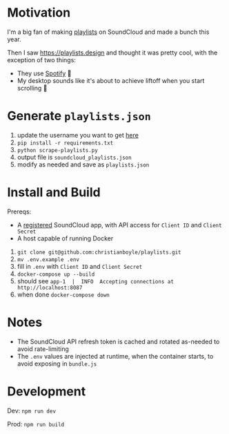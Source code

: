 Motivation
========

I'm a big fan of making [playlists](https://soundcloud.com/saxurn/sets) on SoundCloud and made a bunch this year.

Then I saw https://playlists.design and thought it was pretty cool, with the exception of two things:
 - They use [Spotify](https://musictech.com/news/music/spotify-uses-ghost-artists-on-playlists-report-claims/) 🤮
 - My desktop sounds like it's about to achieve liftoff when you start scrolling 🚁

Generate `playlists.json`
========

1. update the username you want to get [here](https://github.com/christianboyle/playlists/blob/main/scrape-playlists.py#L16)
2. `pip install -r requirements.txt`
3. `python scrape-playlists.py`
4. output file is `soundcloud_playlists.json`
5. modify as needed and save as `playlists.json`

Install and Build
========

Prereqs:
 - A [registered](https://developers.soundcloud.com/) SoundCloud app, with API access for `Client ID` and `Client Secret`
 - A host capable of running Docker

1. `git clone git@github.com:christianboyle/playlists.git`
2. `mv .env.example .env`
3. fill in `.env` with `Client ID` and `Client Secret`
4. `docker-compose up --build`
5. should see `app-1  |  INFO  Accepting connections at http://localhost:8087`
5. when done `docker-compose down`

Notes
========

- The SoundCloud API refresh token is cached and rotated as-needed to avoid rate-limiting
- The `.env` values are injected at runtime, when the container starts, to avoid exposing in `bundle.js`

Development
========

Dev: `npm run dev`

Prod: `npm run build`
